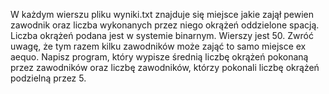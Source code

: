 W każdym wierszu pliku wyniki.txt znajduje się miejsce jakie zajął pewien zawodnik oraz liczba wykonanych przez niego okrążeń oddzielone spacją. Liczba okrążeń podana jest w systemie binarnym.
Wierszy jest 50.
Zwróć uwagę, że tym razem kilku zawodników może zająć to samo miejsce ex aequo.
Napisz program, który wypisze średnią liczbę okrążeń pokonaną przez zawodników oraz liczbę zawodników, którzy pokonali liczbę okrążeń podzielną przez 5.
